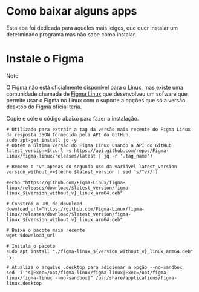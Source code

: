 <!--
📥 Downloads de apps
-->
# Como baixar alguns apps
Esta aba foi dedicada para aqueles mais leigos, que quer instalar um determinado programa mas nào sabe como instalar.

<!--
h1
|[** **]()|
h1 alt
|**↳** [** **]()|
h2
|  **↳** [** **]()|
h3
|    **↳** [** **]()|
-->

# Instale o Figma
> [!NOTE]
> O Figma não está oficialmente disponível para o Linux, mas existe uma comunidade chamada de [Figma Linux](https://github.com/Figma-Linux/figma-linux) que desenvolveu um sofware que permite usar o Figma no Linux com o suporte a opções que só a versào desktop do Figma oficial teria.

Copie e cole o código abaixo para fazer a instalação.
```shell
# Utilizado para extrair a tag da versão mais recente do Figma Linux da resposta JSON fornecida pela API do GitHub.
sudo apt-get install jq -y
# Obtém a última versão do Figma Linux usando a API do GitHub
latest_version=$(curl -s https://api.github.com/repos/Figma-Linux/figma-linux/releases/latest | jq -r '.tag_name')

# Remove o "v" apenas do segundo uso da variável latest_version
version_without_v=$(echo $latest_version | sed 's/^v//')

#echo "https://github.com/Figma-Linux/figma-linux/releases/download/$latest_version/figma-linux_${version_without_v}_linux_arm64.deb"

# Constrói o URL de download
download_url="https://github.com/Figma-Linux/figma-linux/releases/download/$latest_version/figma-linux_${version_without_v}_linux_arm64.deb"

# Baixa o pacote mais recente
wget $download_url

# Instala o pacote
sudo apt install "./figma-linux_${version_without_v}_linux_arm64.deb" -y

# Atualiza o arquivo .desktop para adicionar a opção --no-sandbox
sed -i "s|Exec=/opt/figma-linux/figma-linux|Exec=/opt/figma-linux/figma-linux --no-sandbox|" /usr/share/applications/figma-linux.desktop
```
